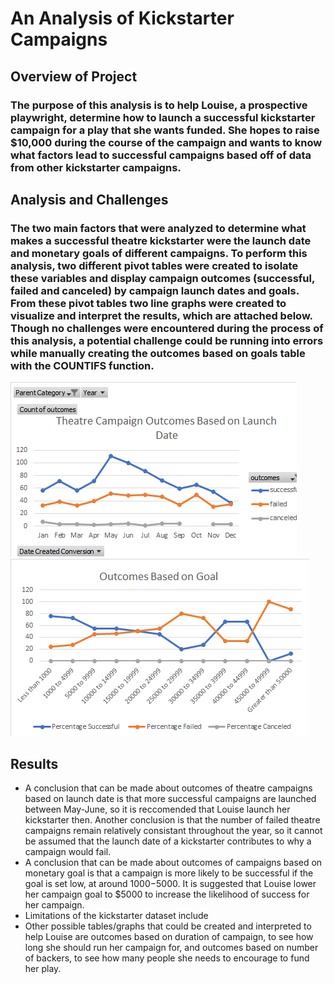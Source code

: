 # An Analysis of Kickstarter Campaigns 
## Overview of Project
### The purpose of this analysis is to help Louise, a prospective playwright, determine how to launch a successful kickstarter campaign for a play that she wants funded. She hopes to raise $10,000 during the course of the campaign and wants to know what factors lead to successful campaigns based off of data from other kickstarter campaigns. 

## Analysis and Challenges
### The two main factors that were analyzed to determine what makes a successful theatre kickstarter were the launch date and monetary goals of different campaigns. To perform this analysis, two different pivot tables were created to isolate these variables and display campaign outcomes (successful, failed and canceled) by campaign launch dates and goals. From these pivot tables two line graphs were created to visualize and interpret the results, which are attached below. Though no challenges were encountered during the process of this analysis, a potential challenge could be running into errors while manually creating the outcomes based on goals table with the COUNTIFS function. 

![Outcomes based on launch date](https://github.com/mayamtims/Kickstarter-Analysis/blob/main/Theatre_Outcomes_vs_Launch_Date.png)
![Outcomes based on parent category](https://github.com/mayamtims/Kickstarter-Analysis/blob/main/Outcomes_vs_Goals.png) 

## Results
- A conclusion that can be made about outcomes of theatre campaigns based on launch date is that more successful campaigns are launched between May-June, so it is reccomended that Louise launch her kickstarter then. Another conclusion is that the number of failed theatre campaigns remain relatively consistant throughout the year, so it cannot be assumed that the launch date of a kickstarter contributes to why a campaign would fail. 
- A conclusion that can be made about outcomes of campaigns based on monetary goal is that a campaign is more likely to be successful if the goal is set low, at around $1000-$5000. It is suggested that Louise lower her campaign goal to $5000 to increase the likelihood of success for her campaign. 
- Limitations of the kickstarter dataset include
- Other possible tables/graphs that could be created and interpreted to help Louise are outcomes based on duration of campaign, to see how long she should run her campaign for, and outcomes based on number of backers, to see how many people she needs to encourage to fund her play. 
